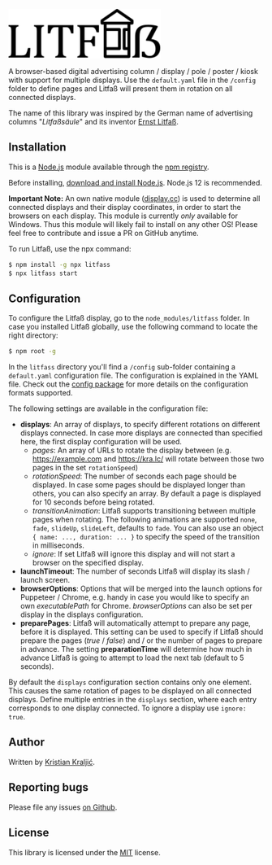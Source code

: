 [<img width="300" alt="Litfaß Logo" src="https://raw.githubusercontent.com/kristian/litfass/master/public/img/litfass.svg?sanitize=true">](https://github.com/kristian/litfass)

A browser-based digital advertising column / display / pole / poster / kiosk with support for multiple displays. Use the `default.yaml` file in the `/config` folder to define pages and Litfaß will present them in rotation on all connected displays.

The name of this library was inspired by the German name of advertising columns "*Litfaßsäule*" and its inventor [Ernst Litfaß](https://en.wikipedia.org/wiki/Ernst_Litfa%C3%9F).

## Installation

This is a [Node.js](https://nodejs.org/en/) module available through the
[npm registry](https://www.npmjs.com/).

Before installing, [download and install Node.js](https://nodejs.org/en/download/).
Node.js 12 is recommended.

**Important Note:** An own native module ([display.cc](display.cc)) is used to determine all connected displays and their display coordinates, in order to start the browsers on each display. This module is currently *only* available for Windows. Thus this module will likely fail to install on any other OS! Please feel free to contribute and issue a PR on GitHub anytime.

To run Litfaß, use the npx command:

```bash
$ npm install -g npx litfass
$ npx litfass start
```

## Configuration

To configure the Litfaß display, go to the `node_modules/litfass` folder. In case you installed Litfaß globally, use the following command to locate the right directory:

```bash
$ npm root -g
```

In the `litfass` directory you'll find a `/config` sub-folder containing a `default.yaml` configuration file. The configuration is explained in the YAML file. Check out the [config package](https://www.npmjs.com/package/config) for more details on the configuration formats supported.

The following settings are available in the configuration file:

- **displays**: An array of displays, to specify different rotations on different displays connected. In case more displays are connected than specified here, the first display configuration will be used.
    - *pages*: An array of URLs to rotate the display between (e.g. https://example.com and https://kra.lc/ will rotate between those two pages in the set `rotationSpeed`)
    - *rotationSpeed*: The number of seconds each page should be displayed. In case some pages should be displayed longer than others, you can also specify an array. By default a page is displayed for 10 seconds before being rotated.
    - *transitionAnimation*: Litfaß supports transitioning between multiple pages when rotating. The following animations are supported `none`, `fade`, `slideUp`, `slideLeft`, defaults to `fade`. You can also use an object `{ name: ..., duration: ... }` to specify the speed of the transition in milliseconds.
    - *ignore*: If set Litfaß will ignore this display and will not start a browser on the specified display.
- **launchTimeout**: The number of seconds Litfaß will display its slash / launch screen.
- **browserOptions**: Options that will be merged into the launch options for Puppeteer / Chrome, e.g. handy in case you would like to specify an own *executablePath* for Chrome. *browserOptions* can also be set per display in the displays configuration.
- **preparePages**: Litfaß will automatically attempt to prepare any page, before it is displayed. This setting can be used to specify if Litfaß should prepare the pages (*true* / *false*) and / or the number of pages to prepare in advance. The setting **preparationTime** will determine how much in advance Litfaß is going to attempt to load the next tab (default to 5 seconds).

By default the `displays` configuration section contains only one element. This causes the same rotation of pages to be displayed on all connected displays. Define multiple entries in the `displays` section, where each entry corresponds to one display connected. To ignore a display use `ignore: true`.

## Author

Written by [Kristian Kraljić](https://kra.lc/).

## Reporting bugs

Please file any issues [on Github](https://github.com/kristian/litfass).

## License

This library is licensed under the [MIT](LICENSE) license.